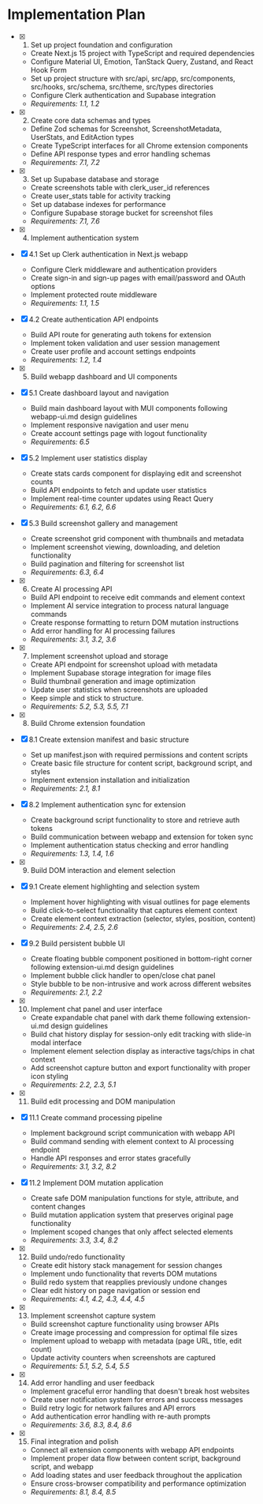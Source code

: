 # Implementation Plan

- [x] 1. Set up project foundation and configuration
  - Create Next.js 15 project with TypeScript and required dependencies
  - Configure Material UI, Emotion, TanStack Query, Zustand, and React Hook Form
  - Set up project structure with src/api, src/app, src/components, src/hooks, src/schema, src/theme, src/types directories
  - Configure Clerk authentication and Supabase integration
  - _Requirements: 1.1, 1.2_

- [x] 2. Create core data schemas and types
  - Define Zod schemas for Screenshot, ScreenshotMetadata, UserStats, and EditAction types
  - Create TypeScript interfaces for all Chrome extension components
  - Define API response types and error handling schemas
  - _Requirements: 7.1, 7.2_

- [x] 3. Set up Supabase database and storage
  - Create screenshots table with clerk_user_id references
  - Create user_stats table for activity tracking
  - Set up database indexes for performance
  - Configure Supabase storage bucket for screenshot files
  - _Requirements: 7.1, 7.6_

- [x] 4. Implement authentication system
- [x] 4.1 Set up Clerk authentication in Next.js webapp
  - Configure Clerk middleware and authentication providers
  - Create sign-in and sign-up pages with email/password and OAuth options
  - Implement protected route middleware
  - _Requirements: 1.1, 1.5_

- [x] 4.2 Create authentication API endpoints
  - Build API route for generating auth tokens for extension
  - Implement token validation and user session management
  - Create user profile and account settings endpoints
  - _Requirements: 1.2, 1.4_

- [x] 5. Build webapp dashboard and UI components
- [x] 5.1 Create dashboard layout and navigation
  - Build main dashboard layout with MUI components following webapp-ui.md design guidelines
  - Implement responsive navigation and user menu
  - Create account settings page with logout functionality
  - _Requirements: 6.5_

- [x] 5.2 Implement user statistics display
  - Create stats cards component for displaying edit and screenshot counts
  - Build API endpoints to fetch and update user statistics
  - Implement real-time counter updates using React Query
  - _Requirements: 6.1, 6.2, 6.6_

- [x] 5.3 Build screenshot gallery and management
  - Create screenshot grid component with thumbnails and metadata
  - Implement screenshot viewing, downloading, and deletion functionality
  - Build pagination and filtering for screenshot list
  - _Requirements: 6.3, 6.4_

- [x] 6. Create AI processing API
  - Build API endpoint to receive edit commands and element context
  - Implement AI service integration to process natural language commands
  - Create response formatting to return DOM mutation instructions
  - Add error handling for AI processing failures
  - _Requirements: 3.1, 3.2, 3.6_

- [x] 7. Implement screenshot upload and storage
  - Create API endpoint for screenshot upload with metadata
  - Implement Supabase storage integration for image files
  - Build thumbnail generation and image optimization
  - Update user statistics when screenshots are uploaded
  - Keep simple and stick to structure.
  - _Requirements: 5.2, 5.3, 5.5, 7.1_

- [x] 8. Build Chrome extension foundation
- [x] 8.1 Create extension manifest and basic structure
  - Set up manifest.json with required permissions and content scripts
  - Create basic file structure for content script, background script, and styles
  - Implement extension installation and initialization
  - _Requirements: 2.1, 8.1_

- [x] 8.2 Implement authentication sync for extension
  - Create background script functionality to store and retrieve auth tokens
  - Build communication between webapp and extension for token sync
  - Implement authentication status checking and error handling
  - _Requirements: 1.3, 1.4, 1.6_

- [x] 9. Build DOM interaction and element selection
- [x] 9.1 Create element highlighting and selection system
  - Implement hover highlighting with visual outlines for page elements
  - Build click-to-select functionality that captures element context
  - Create element context extraction (selector, styles, position, content)
  - _Requirements: 2.4, 2.5, 2.6_

- [x] 9.2 Build persistent bubble UI
  - Create floating bubble component positioned in bottom-right corner following extension-ui.md design guidelines
  - Implement bubble click handler to open/close chat panel
  - Style bubble to be non-intrusive and work across different websites
  - _Requirements: 2.1, 2.2_

- [x] 10. Implement chat panel and user interface
  - Create expandable chat panel with dark theme following extension-ui.md design guidelines
  - Build chat history display for session-only edit tracking with slide-in modal interface
  - Implement element selection display as interactive tags/chips in chat context
  - Add screenshot capture button and export functionality with proper icon styling
  - _Requirements: 2.2, 2.3, 5.1_

- [x] 11. Build edit processing and DOM manipulation
- [x] 11.1 Create command processing pipeline
  - Implement background script communication with webapp API
  - Build command sending with element context to AI processing endpoint
  - Handle API responses and error states gracefully
  - _Requirements: 3.1, 3.2, 8.2_

- [x] 11.2 Implement DOM mutation application
  - Create safe DOM manipulation functions for style, attribute, and content changes
  - Build mutation application system that preserves original page functionality
  - Implement scoped changes that only affect selected elements
  - _Requirements: 3.3, 3.4, 8.2_

- [x] 12. Build undo/redo functionality
  - Create edit history stack management for session changes
  - Implement undo functionality that reverts DOM mutations
  - Build redo system that reapplies previously undone changes
  - Clear edit history on page navigation or session end
  - _Requirements: 4.1, 4.2, 4.3, 4.4, 4.5_

- [x] 13. Implement screenshot capture system
  - Build screenshot capture functionality using browser APIs
  - Create image processing and compression for optimal file sizes
  - Implement upload to webapp with metadata (page URL, title, edit count)
  - Update activity counters when screenshots are captured
  - _Requirements: 5.1, 5.2, 5.4, 5.5_

- [x] 14. Add error handling and user feedback
  - Implement graceful error handling that doesn't break host websites
  - Create user notification system for errors and success messages
  - Build retry logic for network failures and API errors
  - Add authentication error handling with re-auth prompts
  - _Requirements: 3.6, 8.3, 8.4, 8.6_

- [x] 15. Final integration and polish
  - Connect all extension components with webapp API endpoints
  - Implement proper data flow between content script, background script, and webapp
  - Add loading states and user feedback throughout the application
  - Ensure cross-browser compatibility and performance optimization
  - _Requirements: 8.1, 8.4, 8.5_
